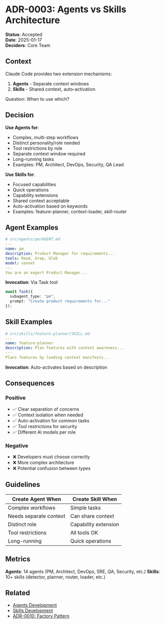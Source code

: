# ADR-0003: Agents vs Skills Architecture

**Status**: Accepted  
**Date**: 2025-01-17  
**Deciders**: Core Team  

## Context

Claude Code provides two extension mechanisms:
1. **Agents** - Separate context windows
2. **Skills** - Shared context, auto-activation

Question: When to use which?

## Decision

**Use Agents for**:
- Complex, multi-step workflows
- Distinct personality/role needed
- Tool restrictions by role
- Separate context window required
- Long-running tasks
- Examples: PM, Architect, DevOps, Security, QA Lead

**Use Skills for**:
- Focused capabilities
- Quick operations
- Capability extensions
- Shared context acceptable
- Auto-activation based on keywords
- Examples: feature-planner, context-loader, skill-router

## Agent Examples

```yaml
# src/agents/pm/AGENT.md
---
name: pm
description: Product Manager for requirements...
tools: Read, Grep, Glob
model: sonnet
---
You are an expert Product Manager...
```

**Invocation**: Via Task tool
```typescript
await Task({
  subagent_type: "pm",
  prompt: "Create product requirements for..."
});
```

## Skill Examples

```yaml
# src/skills/feature-planner/SKILL.md
---
name: feature-planner
description: Plan features with context awareness...
---
Plans features by loading context manifests...
```

**Invocation**: Auto-activates based on description

## Consequences

### Positive
- ✅ Clear separation of concerns
- ✅ Context isolation when needed
- ✅ Auto-activation for common tasks
- ✅ Tool restrictions for security
- ✅ Different AI models per role

### Negative
- ❌ Developers must choose correctly
- ❌ More complex architecture
- ❌ Potential confusion between types

## Guidelines

| Create Agent When | Create Skill When |
|-------------------|-------------------|
| Complex workflows | Simple tasks |
| Needs separate context | Can share context |
| Distinct role | Capability extension |
| Tool restrictions | All tools OK |
| Long-running | Quick operations |

## Metrics

**Agents**: 14 agents (PM, Architect, DevOps, SRE, QA, Security, etc.)
**Skills**: 10+ skills (detector, planner, router, loader, etc.)

## Related

- [Agents Development](../../../../CLAUDE.md#agents-development)
- [Skills Development](../../../../CLAUDE.md#skills-development)
- [ADR-0010: Factory Pattern](0010-factory-pattern.md)
